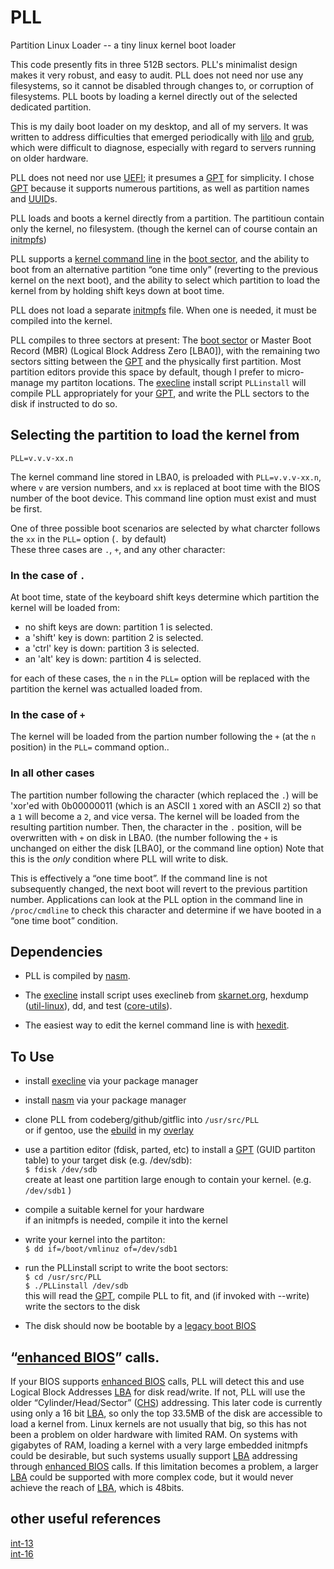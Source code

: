 # PLL

Partition Linux Loader -- a tiny linux kernel boot loader

This code presently fits in three 512B sectors. PLL's minimalist
design makes it very robust, and easy to audit. PLL does not need nor
use any filesystems, so it cannot be disabled through changes to, or
corruption of filesystems. PLL boots by loading a kernel directly out
of the selected dedicated partition.

This is my daily boot loader on my desktop, and all of my servers.  It
was written to address difficulties that emerged periodically with
[lilo][1] and [grub][2], which were difficult to diagnose, especially with
regard to servers running on older hardware.

PLL does not need nor use [UEFI][3]; it presumes a [GPT][4] for simplicity.
I chose [GPT][4] because it supports numerous partitions, as well as
partition names and [UUID][5]s.

PLL loads and boots a kernel directly from a partition.  The partitioun
contain only the kernel, no filesystem. (though the kernel can of course
contain an [initmpfs][6])

PLL supports a [kernel command line][7] in the [boot sector][8], and
the ability to boot from an alternative partition “one time only”
(reverting to the previous kernel on the next boot), and the ability
to select which partition to load the kernel from by holding shift
keys down at boot time.

PLL does not load a separate [initmpfs][6] file. When one is needed, it
must be compiled into the kernel.

PLL compiles to three sectors at present: The [boot
sector][8] or Master Boot Record (MBR) (Logical Block Address Zero
[LBA0]), with the remaining two sectors sitting between the [GPT][4]
and the physically first partition. Most partition editors provide
this space by default, though I prefer to micro-manage my partiton
locations.  The [execline][10] install script `PLLinstall` will
compile PLL appropriately for your [GPT][4], and write the PLL sectors
to the disk if instructed to do so.

## Selecting the partition to load the kernel from
`PLL=v.v.v-xx.n`

The kernel command line stored in LBA0, is preloaded with
`PLL=v.v.v-xx.n`, where `v` are version numbers, and `xx` is replaced
at boot time with the BIOS number of the boot device. This command
line option must exist and must be first.

One of three possible boot scenarios are selected by what charcter
follows the `xx` in the `PLL=` option (`.` by default)  
These three cases are `.`, `+`, and any other character:

### In the case of `.`
 
At boot time, state of the keyboard shift keys determine which
partition the kernel will be loaded from:

* no shift keys are down: partition 1 is selected.
* a 'shift' key is down:  partition 2 is selected.
* a 'ctrl' key is down:	partition 3 is selected.
* an 'alt' key is down:	partition 4 is selected.

for each of these cases, the `n` in the `PLL=` option will be replaced
with the partition the kernel was actualled loaded from.

### In the case of `+`

The kernel will be loaded from the partion number following the `+`
(at the `n` position) in the `PLL=` command option..

### In all other cases

The partition number following the character (which replaced the `.`)
will be 'xor'ed with 0b00000011 (which is an ASCII `1` xored with an
ASCII `2`) so that a `1` will become a `2`, and vice versa. The kernel
will be loaded from the resulting partition number. Then, the
character in the `.` position, will be overwritten with `+` on disk
in LBA0.  (the number following the `+` is unchanged on either the
disk [LBA0], or the command line option) Note that this is the *only*
condition where PLL will write to disk.

This is effectively a “one time boot”. If the command line is not
subsequently changed, the next boot will revert to the previous
partition number. Applications can look at the PLL option in the
command line in `/proc/cmdline` to check this character and determine
if we have booted in a “one time boot” condition.

## Dependencies

* PLL is compiled by [nasm][9].

* The [execline][10] install script uses execlineb from [skarnet.org][10],
hexdump ([util-linux][11]), dd, and test ([core-utils][12]).

* The easiest way to edit the kernel command line is with [hexedit][17].

## To Use

* install [execline][10] via your package manager
* install [nasm][9] via your package manager
* clone PLL from codeberg/github/gitflic into `/usr/src/PLL`  
or if gentoo, use the [ebuild][16] in my [overlay][15]
* use a partition editor (fdisk, parted, etc) to install a [GPT][4]
(GUID partiton table) to your target disk (e.g. /dev/sdb):  
	`$ fdisk /dev/sdb`  
	create at least one partition large enough to contain your kernel.
(e.g. `/dev/sdb1` )
* compile a suitable kernel for your hardware  
if an initmpfs is needed, compile it into the kernel
* write your kernel into the partiton:  
	`$ dd if=/boot/vmlinuz of=/dev/sdb1`
* run the PLLinstall script to write the boot sectors:  
	`$ cd /usr/src/PLL`  
	`$ ./PLLinstall /dev/sdb`  
this will read the [GPT][4], compile PLL to fit, and
(if invoked with --write) write the sectors to the disk

* The disk should now be bootable by a [legacy boot BIOS][13]

## “[enhanced BIOS][14]” calls.

If your BIOS supports [enhanced BIOS][14] calls, PLL will detect this
and use Logical Block Addresses [LBA][18] for disk read/write. If not,
PLL will use the older “Cylinder/Head/Sector” ([CHS][19]) addressing.
This later code is currently using only a 16 bit [LBA][18], so only the
top 33.5MB of the disk are accessible to load a kernel from. Linux
kernels are not usually that big, so this has not been a problem on
older hardware with limited RAM.  On systems with gigabytes of RAM,
loading a kernel with a very large embedded initmpfs could be
desirable, but such systems usually support [LBA][18] addressing
through [enhanced BIOS][14] calls.  If this limitation becomes a
problem, a larger [LBA][18] could be supported with more complex code,
but it would never achieve the reach of [LBA][18], which is 48bits.

## other useful references

[int-13][20]  
[int-16][21]

[1]: https://www.joonet.de/lilo/
[2]: https://www.gnu.org/software/grub/
[3]: https://en.wikipedia.org/wiki/UEFI
[4]: https://en.wikipedia.org/wiki/GUID_Partition_Table
[5]: https://en.wikipedia.org/wiki/UUID
[6]: https://www.kernel.org/doc/html/latest/filesystems/ramfs-rootfs-initramfs.html#what-is-initramfs
[7]: https://www.kernel.org/doc/html/v4.14/admin-guide/kernel-parameters.html
[8]: https://en.wikipedia.org/wiki/Volume_boot_record
[9]: https://www.nasm.us/
[10]: https://www.skarnet.org/software/execline/
[11]: https://github.com/util-linux/util-linux
[12]: https://www.gnu.org/software/coreutils/
[13]: https://en.wikipedia.org/wiki/UEFI_CSM#CSM_booting
[14]: https://en.wikipedia.org/wiki/Enhanced_BIOS#Enhanced_BIOS
[15]: https://codeberg.org/smj/smj-gentoo
[16]: https://codeberg.org/smj/smj-gentoo/src/branch/main/sys-boot/pll
[17]: http://rigaux.org/hexedit.html
[18]: https://en.wikipedia.org/wiki/Logical_block_addressing
[19]: https://en.wikipedia.org/wiki/Cylinder-head-sector
[20]: https://www.ctyme.com/intr/int-13.htm
[21]: https://www.ctyme.com/intr/int-16.htm
